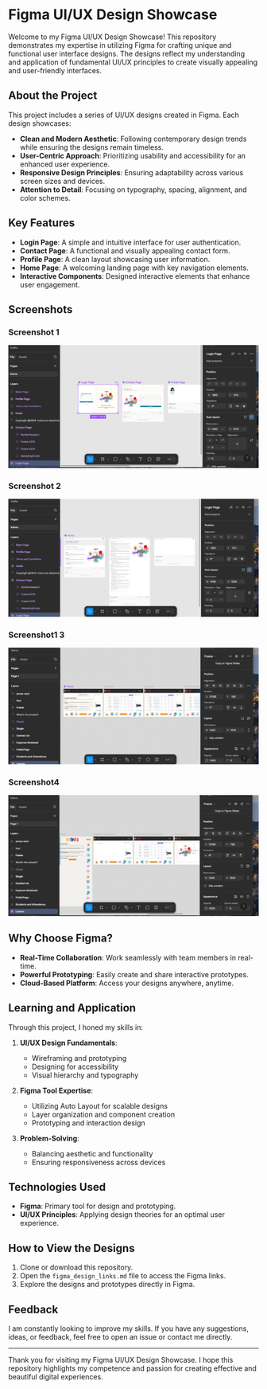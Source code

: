 # Figma UI/UX Design Showcase

Welcome to my Figma UI/UX Design Showcase! This repository demonstrates my expertise in utilizing Figma for crafting unique and functional user interface designs. The designs reflect my understanding and application of fundamental UI/UX principles to create visually appealing and user-friendly interfaces.

## About the Project

This project includes a series of UI/UX designs created in Figma. Each design showcases:

- **Clean and Modern Aesthetic**: Following contemporary design trends while ensuring the designs remain timeless.
- **User-Centric Approach**: Prioritizing usability and accessibility for an enhanced user experience.
- **Responsive Design Principles**: Ensuring adaptability across various screen sizes and devices.
- **Attention to Detail**: Focusing on typography, spacing, alignment, and color schemes.

## Key Features

- **Login Page**: A simple and intuitive interface for user authentication.
- **Contact Page**: A functional and visually appealing contact form.
- **Profile Page**: A clean layout showcasing user information.
- **Home Page**: A welcoming landing page with key navigation elements.
- **Interactive Components**: Designed interactive elements that enhance user engagement.

## Screenshots

### Screenshot 1
![Screenshot1](figma1.png)

### Screenshot 2
![Screenshot2](figma2.png)

### Screenshot1 3
![Screenshot3](figma3.png)

### Screenshot4
![Screenshot4](figma4.png)

## Why Choose Figma?

- **Real-Time Collaboration**: Work seamlessly with team members in real-time.
- **Powerful Prototyping**: Easily create and share interactive prototypes.
- **Cloud-Based Platform**: Access your designs anywhere, anytime.

## Learning and Application

Through this project, I honed my skills in:

1. **UI/UX Design Fundamentals**:
   - Wireframing and prototyping
   - Designing for accessibility
   - Visual hierarchy and typography

2. **Figma Tool Expertise**:
   - Utilizing Auto Layout for scalable designs
   - Layer organization and component creation
   - Prototyping and interaction design

3. **Problem-Solving**:
   - Balancing aesthetic and functionality
   - Ensuring responsiveness across devices

## Technologies Used

- **Figma**: Primary tool for design and prototyping.
- **UI/UX Principles**: Applying design theories for an optimal user experience.

## How to View the Designs

1. Clone or download this repository.
2. Open the `figma_design_links.md` file to access the Figma links.
3. Explore the designs and prototypes directly in Figma.

## Feedback

I am constantly looking to improve my skills. If you have any suggestions, ideas, or feedback, feel free to open an issue or contact me directly.

---

Thank you for visiting my Figma UI/UX Design Showcase. I hope this repository highlights my competence and passion for creating effective and beautiful digital experiences.
